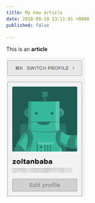 ```yaml
---
title: My new article
date: 2018-09-10 13:11:01 +0000
published: false

---
```

This is an **article**

![](/img/team-management/organization/switch-profile-2.png)